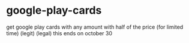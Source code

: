 # google-play-cards
get google play cards with any amount with half of the price (for limited time) (legit) (legal)  this ends on october 30 
